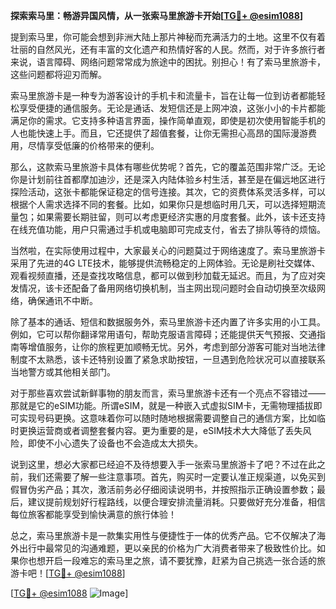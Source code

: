 **探索索马里：畅游异国风情，从一张索马里旅游卡开始[[TG💪+ @esim1088](https://t.me/s/esim1088)]**

提到索马里，你可能会想到非洲大陆上那片神秘而充满活力的土地。这里不仅有着壮丽的自然风光，还有丰富的文化遗产和热情好客的人民。然而，对于许多旅行者来说，语言障碍、网络问题常常成为旅途中的困扰。别担心！有了索马里旅游卡，这些问题都将迎刃而解。

索马里旅游卡是一种专为游客设计的手机卡和流量卡，旨在让每一位到访者都能轻松享受便捷的通信服务。无论是通话、发短信还是上网冲浪，这张小小的卡片都能满足你的需求。它支持多种语言界面，操作简单直观，即使是初次使用智能手机的人也能快速上手。而且，它还提供了超值套餐，让你无需担心高昂的国际漫游费用，尽情享受低廉的价格带来的便利。

那么，这款索马里旅游卡具体有哪些优势呢？首先，它的覆盖范围非常广泛。无论你是计划前往首都摩加迪沙，还是深入内陆体验乡村生活，甚至是在偏远地区进行探险活动，这张卡都能保证稳定的信号连接。其次，它的资费体系灵活多样，可以根据个人需求选择不同的套餐。比如，如果你只是想临时用几天，可以选择短期流量包；如果需要长期驻留，则可以考虑更经济实惠的月度套餐。此外，该卡还支持在线充值功能，用户只需通过手机或电脑即可完成支付，省去了排队等待的烦恼。

当然啦，在实际使用过程中，大家最关心的问题莫过于网络速度了。索马里旅游卡采用了先进的4G LTE技术，能够提供流畅稳定的上网体验。无论是刷社交媒体、观看视频直播，还是查找攻略信息，都可以做到秒加载无延迟。而且，为了应对突发情况，该卡还配备了备用网络切换机制，当主网出现问题时会自动切换至次级网络，确保通讯不中断。

除了基本的通话、短信和数据服务外，索马里旅游卡还内置了许多实用的小工具。例如，它可以帮你翻译常用语句，帮助克服语言障碍；还能提供天气预报、交通指南等增值服务，让你的旅程更加顺畅无忧。另外，考虑到部分游客可能对当地法律制度不太熟悉，该卡还特别设置了紧急求助按钮，一旦遇到危险状况可以直接联系当地警方或其他相关部门。

对于那些喜欢尝试新鲜事物的朋友而言，索马里旅游卡还有一个亮点不容错过——那就是它的eSIM功能。所谓eSIM，就是一种嵌入式虚拟SIM卡，无需物理插拔即可实现号码更换。这意味着你可以随时随地根据需要调整自己的通信方案，比如临时更换运营商或者调整套餐内容。更为重要的是，eSIM技术大大降低了丢失风险，即使不小心遗失了设备也不会造成太大损失。

说到这里，想必大家都已经迫不及待想要入手一张索马里旅游卡了吧？不过在此之前，我们还需要了解一些注意事项。首先，购买时一定要认准正规渠道，以免买到假冒伪劣产品；其次，激活前务必仔细阅读说明书，并按照指示正确设置参数；最后，建议提前规划好行程路线，以便合理安排流量消耗。只要做好充分准备，相信每位旅客都能享受到愉快满意的旅行体验！

总之，索马里旅游卡是一款集实用性与便捷性于一体的优秀产品。它不仅解决了海外出行中最常见的沟通难题，更以亲民的价格为广大消费者带来了极致性价比。如果你也想开启一段难忘的索马里之旅，请不要犹豫，赶紧为自己挑选一张合适的旅游卡吧！[[TG💪+ @esim1088](https://t.me/s/esim1088)]

[[TG💪+ @esim1088](https://t.me/s/esim1088) ![Image](https://i.postimg.cc/4NQfJmqS/Snipaste-2025-05-13-00-14-12.png)]